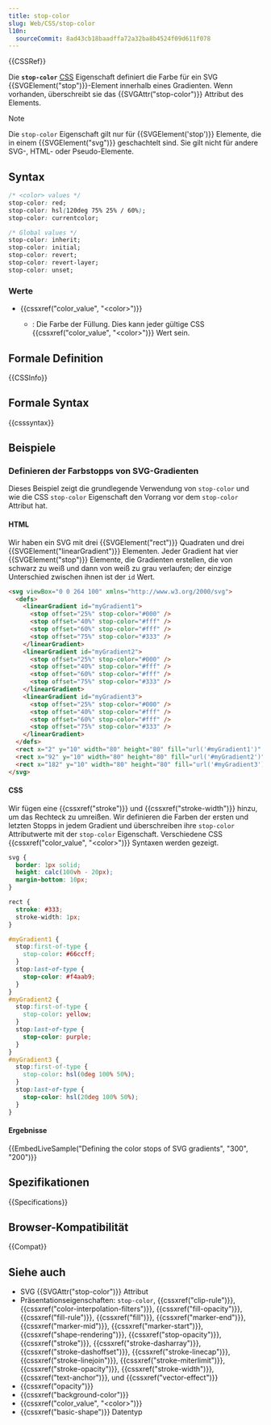 ```yaml
---
title: stop-color
slug: Web/CSS/stop-color
l10n:
  sourceCommit: 8ad43cb18baadffa72a32ba8b4524f09d611f078
---
```


{{CSSRef}}

Die **`stop-color`** [CSS](/de/docs/Web/CSS) Eigenschaft definiert die Farbe für ein SVG {{SVGElement("stop")}}-Element innerhalb eines Gradienten. Wenn vorhanden, überschreibt sie das {{SVGAttr("stop-color")}} Attribut des Elements.

> [!NOTE]
> Die `stop-color` Eigenschaft gilt nur für {{SVGElement('stop')}} Elemente, die in einem {{SVGElement("svg")}} geschachtelt sind. Sie gilt nicht für andere SVG-, HTML- oder Pseudo-Elemente.

## Syntax

```css
/* <color> values */
stop-color: red;
stop-color: hsl(120deg 75% 25% / 60%);
stop-color: currentcolor;

/* Global values */
stop-color: inherit;
stop-color: initial;
stop-color: revert;
stop-color: revert-layer;
stop-color: unset;
```

### Werte

- {{cssxref("color_value", "&lt;color>")}}

  - : Die Farbe der Füllung. Dies kann jeder gültige CSS {{cssxref("color_value", "&lt;color>")}} Wert sein.

## Formale Definition

{{CSSInfo}}

## Formale Syntax

{{csssyntax}}

## Beispiele

### Definieren der Farbstopps von SVG-Gradienten

Dieses Beispiel zeigt die grundlegende Verwendung von `stop-color` und wie die CSS `stop-color` Eigenschaft den Vorrang vor dem `stop-color` Attribut hat.

#### HTML

Wir haben ein SVG mit drei {{SVGElement("rect")}} Quadraten und drei {{SVGElement("linearGradient")}} Elementen. Jeder Gradient hat vier {{SVGElement("stop")}} Elemente, die Gradienten erstellen, die von schwarz zu weiß und dann von weiß zu grau verlaufen; der einzige Unterschied zwischen ihnen ist der `id` Wert.

```html
<svg viewBox="0 0 264 100" xmlns="http://www.w3.org/2000/svg">
  <defs>
    <linearGradient id="myGradient1">
      <stop offset="25%" stop-color="#000" />
      <stop offset="40%" stop-color="#fff" />
      <stop offset="60%" stop-color="#fff" />
      <stop offset="75%" stop-color="#333" />
    </linearGradient>
    <linearGradient id="myGradient2">
      <stop offset="25%" stop-color="#000" />
      <stop offset="40%" stop-color="#fff" />
      <stop offset="60%" stop-color="#fff" />
      <stop offset="75%" stop-color="#333" />
    </linearGradient>
    <linearGradient id="myGradient3">
      <stop offset="25%" stop-color="#000" />
      <stop offset="40%" stop-color="#fff" />
      <stop offset="60%" stop-color="#fff" />
      <stop offset="75%" stop-color="#333" />
    </linearGradient>
  </defs>
  <rect x="2" y="10" width="80" height="80" fill="url('#myGradient1')" />
  <rect x="92" y="10" width="80" height="80" fill="url('#myGradient2')" />
  <rect x="182" y="10" width="80" height="80" fill="url('#myGradient3')" />
</svg>
```

#### CSS

Wir fügen eine {{cssxref("stroke")}} und {{cssxref("stroke-width")}} hinzu, um das Rechteck zu umreißen. Wir definieren die Farben der ersten und letzten Stopps in jedem Gradient und überschreiben ihre `stop-color` Attributwerte mit der `stop-color` Eigenschaft. Verschiedene CSS {{cssxref("color_value", "&lt;color>")}} Syntaxen werden gezeigt.

```css hidden
svg {
  border: 1px solid;
  height: calc(100vh - 20px);
  margin-bottom: 10px;
}
```

```css
rect {
  stroke: #333;
  stroke-width: 1px;
}

#myGradient1 {
  stop:first-of-type {
    stop-color: #66ccff;
  }
  stop:last-of-type {
    stop-color: #f4aab9;
  }
}
#myGradient2 {
  stop:first-of-type {
    stop-color: yellow;
  }
  stop:last-of-type {
    stop-color: purple;
  }
}
#myGradient3 {
  stop:first-of-type {
    stop-color: hsl(0deg 100% 50%);
  }
  stop:last-of-type {
    stop-color: hsl(20deg 100% 50%);
  }
}
```

#### Ergebnisse

{{EmbedLiveSample("Defining the color stops of SVG gradients", "300", "200")}}

## Spezifikationen

{{Specifications}}

## Browser-Kompatibilität

{{Compat}}

## Siehe auch

- SVG {{SVGAttr("stop-color")}} Attribut
- Präsentationseigenschaften: `stop-color`, {{cssxref("clip-rule")}}, {{cssxref("color-interpolation-filters")}}, {{cssxref("fill-opacity")}}, {{cssxref("fill-rule")}}, {{cssxref("fill")}}, {{cssxref("marker-end")}}, {{cssxref("marker-mid")}}, {{cssxref("marker-start")}}, {{cssxref("shape-rendering")}}, {{cssxref("stop-opacity")}}, {{cssxref("stroke")}}, {{cssxref("stroke-dasharray")}}, {{cssxref("stroke-dashoffset")}}, {{cssxref("stroke-linecap")}}, {{cssxref("stroke-linejoin")}}, {{cssxref("stroke-miterlimit")}}, {{cssxref("stroke-opacity")}}, {{cssxref("stroke-width")}}, {{cssxref("text-anchor")}}, und {{cssxref("vector-effect")}}
- {{cssxref("opacity")}}
- {{cssxref("background-color")}}
- {{cssxref("color_value", "&lt;color>")}}
- {{cssxref("basic-shape")}} Datentyp
